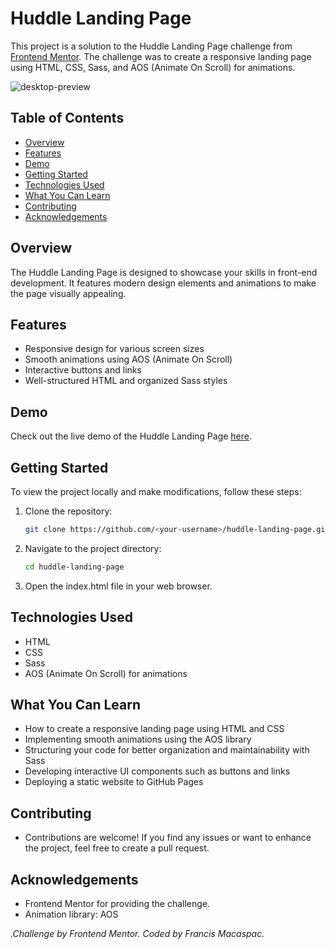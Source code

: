# Huddle Landing Page

This project is a solution to the Huddle Landing Page challenge from [Frontend Mentor](https://www.frontendmentor.io). The challenge was to create a responsive landing page using HTML, CSS, Sass, and AOS (Animate On Scroll) for animations.

![desktop-preview](https://github.com/francismcpc/huddle-landing-page-with-alternating-feature-blocks/assets/119109562/1e44b589-ee06-407c-a7f3-46a9653aadf9)

## Table of Contents

- [Overview](#overview)
- [Features](#features)
- [Demo](#demo)
- [Getting Started](#getting-started)
- [Technologies Used](#technologies-used)
- [What You Can Learn](#what-you-can-learn)
- [Contributing](#contributing)
- [Acknowledgements](#acknowledgements)

## Overview

The Huddle Landing Page is designed to showcase your skills in front-end development. It features modern design elements and animations to make the page visually appealing.

## Features

- Responsive design for various screen sizes
- Smooth animations using AOS (Animate On Scroll)
- Interactive buttons and links
- Well-structured HTML and organized Sass styles

## Demo

Check out the live demo of the Huddle Landing Page [here](https://huddle-landing-page-with-alternating-feature-blocks-sage.vercel.app/).

## Getting Started

To view the project locally and make modifications, follow these steps:

1. Clone the repository:
   ```bash
   git clone https://github.com/<your-username>/huddle-landing-page.git

2. Navigate to the project directory:
   ```bash
   cd huddle-landing-page

3. Open the index.html file in your web browser.

## Technologies Used
- HTML
- CSS
- Sass
- AOS (Animate On Scroll) for animations

## What You Can Learn

- How to create a responsive landing page using HTML and CSS
- Implementing smooth animations using the AOS library
- Structuring your code for better organization and maintainability with Sass
- Developing interactive UI components such as buttons and links
- Deploying a static website to GitHub Pages

## Contributing
- Contributions are welcome! If you find any issues or want to enhance the project, feel free to create a pull request.

## Acknowledgements
- Frontend Mentor for providing the challenge.
- Animation library: AOS

_.Challenge by Frontend Mentor. Coded by Francis Macaspac._


